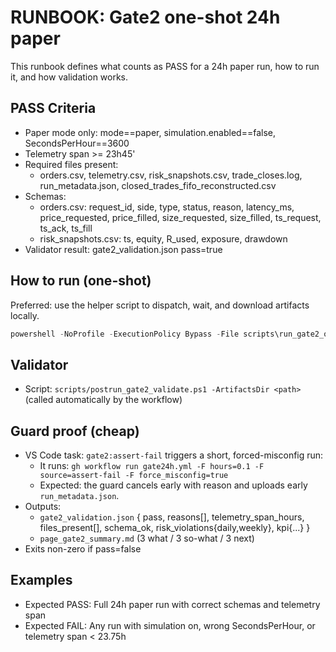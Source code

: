 # RUNBOOK: Gate2 one-shot 24h paper

This runbook defines what counts as PASS for a 24h paper run, how to run it, and how validation works.

## PASS Criteria

- Paper mode only: mode==paper, simulation.enabled==false, SecondsPerHour==3600
- Telemetry span >= 23h45'
- Required files present:
  - orders.csv, telemetry.csv, risk_snapshots.csv, trade_closes.log, run_metadata.json, closed_trades_fifo_reconstructed.csv
- Schemas:
  - orders.csv: request_id, side, type, status, reason, latency_ms, price_requested, price_filled, size_requested, size_filled, ts_request, ts_ack, ts_fill
  - risk_snapshots.csv: ts, equity, R_used, exposure, drawdown
- Validator result: gate2_validation.json pass=true

## How to run (one-shot)

Preferred: use the helper script to dispatch, wait, and download artifacts locally.

```powershell
powershell -NoProfile -ExecutionPolicy Bypass -File scripts\run_gate2_oneshot.ps1
```

## Validator

- Script: `scripts/postrun_gate2_validate.ps1 -ArtifactsDir <path>` (called automatically by the workflow)

## Guard proof (cheap)

- VS Code task: `gate2:assert-fail` triggers a short, forced-misconfig run:
  - It runs: `gh workflow run gate24h.yml -F hours=0.1 -F source=assert-fail -F force_misconfig=true`
  - Expected: the guard cancels early with reason and uploads early `run_metadata.json`.
- Outputs:
  - `gate2_validation.json` { pass, reasons[], telemetry_span_hours, files_present[], schema_ok, risk_violations{daily,weekly}, kpi{...} }
  - `page_gate2_summary.md` (3 what / 3 so-what / 3 next)
- Exits non-zero if pass=false

## Examples

- Expected PASS: Full 24h paper run with correct schemas and telemetry span
- Expected FAIL: Any run with simulation on, wrong SecondsPerHour, or telemetry span < 23.75h
